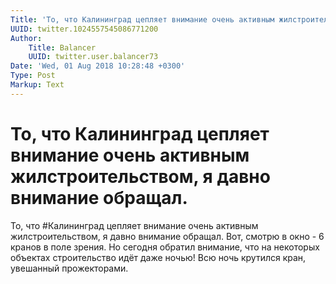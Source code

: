 ```yaml
---
Title: 'То, что Калининград цепляет внимание очень активным жилстроительством, я давно внимание обращал.'
UUID: twitter.1024557545086771200
Author:
    Title: Balancer
    UUID: twitter.user.balancer73
Date: 'Wed, 01 Aug 2018 10:28:48 +0300'
Type: Post
Markup: Text
---
```


# То, что Калининград цепляет внимание очень активным жилстроительством, я давно внимание обращал.

То, что #Калининград цепляет внимание очень активным
жилстроительством, я давно внимание обращал. Вот, смотрю в
окно - 6 кранов в поле зрения. Но сегодня обратил внимание,
что на некоторых объектах строительство идёт даже ночью! Всю
ночь крутился кран, увешанный прожекторами.